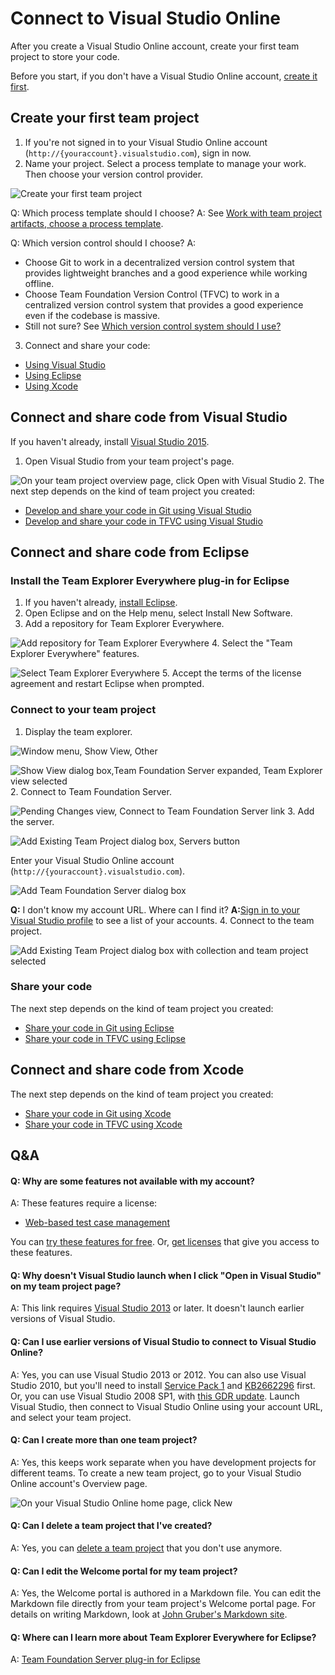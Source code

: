 <properties
	pageTitle="Connect to Visual Studio Online"
  description="Connect to Visual Studio Online"
  services="visual-studio-online"
  documentationCenter = ""
  authors="terryaustin"
  manager="terryaustin"
  editor="terryaustin" /> 

# Connect to Visual Studio Online


After you create a Visual Studio Online account, create your first team project to store 
your code.



Before you start, if you don't have a Visual Studio Online account, [create it first](https://www.visualstudio.com/get-started/setup/sign-up-for-visual-studio-online).






## Create your first team project

1. If you're not signed in to your Visual Studio Online account 
(`http://{youraccount}.visualstudio.com`), sign in now.
2. Name your project. Select a process template to manage your work. Then choose 
your version control provider.



![Create your first team project](./media/connect-to-visual-studio-online/CreateTeamProject.png)



Q: Which process template should I choose? A: See [Work with team project artifacts, choose a process template](https://msdn.microsoft.com/library/ms400752.aspx).



Q: Which version control should I choose? A:


 - Choose Git to work in a decentralized version control system that provides lightweight branches and a good experience while working offline.
 - Choose Team Foundation Version Control (TFVC) to work in a centralized version control system that provides a good experience even if the codebase is massive.
 - Still not sure? See [Which version control system should I use?](https://msdn.microsoft.com/Library/vs/alm/code/overview#tfvc_or_git_summary)
3. Connect and share your code:


 - [Using Visual Studio](https://www.visualstudio.com/get-started/setup/connect-to-visual-studio-online#vs)
 - [Using Eclipse](https://www.visualstudio.com/get-started/setup/connect-to-visual-studio-online#eclipse)
 - [Using Xcode](https://www.visualstudio.com/get-started/setup/connect-to-visual-studio-online#xcode)





## Connect and share code from Visual Studio


If you haven't already, install 
[Visual Studio 2015](https://go.microsoft.com/fwlink/?LinkId=309297&amp;clcid=0x409&amp;slcid=0x409).


1. Open Visual Studio from your team project's page.



![On your team project overview page, click Open with Visual Studio](./media/connect-to-visual-studio-online/OpenVisualStudioFromHomePage_Alt.png)
2. The next step depends on the kind of team project you created:


 - [Develop and share your code in Git using Visual Studio](https://www.visualstudio.com/get-started/code/share-your-code-in-git-vs)
 - [Develop and share your code in TFVC using Visual Studio](https://www.visualstudio.com/get-started/code/share-your-code-in-tfvc-vs#workspace)





## Connect and share code from Eclipse





### Install the Team Explorer Everywhere plug-in for Eclipse

1. If you haven't already, [install Eclipse](http://go.microsoft.com/fwlink/?LinkID=247298).
2. Open Eclipse and on the Help menu, select Install New Software.
3. Add a repository for Team Explorer Everywhere.



![Add repository for Team Explorer Everywhere](./media/connect-to-visual-studio-online/add-site.png)
4. Select the "Team Explorer Everywhere" features.



![Select Team Explorer Everywhere](./media/connect-to-visual-studio-online/select-tee-for-install.png)
5. Accept the terms of the license agreement and restart Eclipse when prompted.





### Connect to your team project

1. Display the team explorer.



![Window menu, Show View, Other](./media/connect-to-visual-studio-online/show-view.png)



![Show View dialog box,Team Foundation Server expanded, Team Explorer view selected](./media/connect-to-visual-studio-online/team-explorer-view.png)
2. Connect to Team Foundation Server.



![Pending Changes view, Connect to Team Foundation Server link](./media/connect-to-visual-studio-online/connect-to-tfs.jpg)
3. Add the server.



![Add Existing Team Project dialog box, Servers button](./media/connect-to-visual-studio-online/add-servers.png)



Enter your Visual Studio Online account (`http://{youraccount}.visualstudio.com`).



![Add Team Foundation Server dialog box](./media/connect-to-visual-studio-online/add-server.png)



**Q:** I don't know my account URL. Where can I find it? **A:**[Sign in to your Visual Studio profile](http://go.microsoft.com/fwlink/?LinkID=309329) to see a list of your accounts.
4. Connect to the team project.



![Add Existing Team Project dialog box with collection and team project selected](./media/connect-to-visual-studio-online/add-existing-team-project.png)

### Share your code


The next step depends on the kind of team project you created:


- [Share your code in Git using Eclipse](https://www.visualstudio.com/get-started/code/share-your-code-in-git-eclipse)
- [Share your code in TFVC using Eclipse](https://www.visualstudio.com/get-started/code/share-your-code-in-tfvc-eclipse)





## Connect and share code from Xcode


The next step depends on the kind of team project you created:


- [Share your code in Git using Xcode](https://www.visualstudio.com/get-started/code/share-your-code-in-git-xcode)
- [Share your code in TFVC using Xcode](https://www.visualstudio.com/get-started/code/share-your-code-in-tfvc-xcode)

## Q&amp;A

#### Q:    Why are some features not available with my account?


A:    These features require a license:


- [Web-based test case management](https://www.visualstudio.com/get-started/test/create-a-test-plan-vs)


You can [try these features for free](https://www.visualstudio.com/get-started/setup/try-additional-features-vs). 
Or, [get licenses](https://www.visualstudio.com/get-started/setup/get-more-user-licenses-vs) that give you access to these features.


#### Q:    Why doesn't Visual Studio launch when I click "Open in Visual Studio" on my team project page?


A:    This link requires [Visual Studio 2013](http://go.microsoft.com/fwlink/p/?LinkId=254509) 
or later. It doesn't launch earlier versions of Visual Studio.


#### Q:    Can I use earlier versions of Visual Studio to connect to Visual Studio Online?


A:    Yes, you can use Visual Studio 2013 or 2012. You can also use Visual Studio 2010, 
but you'll need to install [Service Pack 1](https://www.microsoft.com/download/details.aspx?id=23691) 
and [KB2662296](http://support.microsoft.com/kb/2662296) first. Or, you can use Visual 
Studio 2008 SP1, with [this GDR update](http://support.microsoft.com/kb/2673642). 
Launch Visual Studio, then connect to Visual Studio Online using your account URL, 
and select your team project.


#### Q:    Can I create more than one team project?


A:    Yes, this keeps work separate when you have development projects for different teams. 
To create a new team project, go to your Visual Studio Online account's Overview page.



![On your Visual Studio Online home page, click New](./media/connect-to-visual-studio-online/CreateNewTeamProject.png)


#### Q:    Can I delete a team project that I've created?


A:    Yes, you can [delete a team project](https://msdn.microsoft.com/library/ff357756.aspx) 
that you don't use anymore.






#### Q:    Can I edit the Welcome portal for my team project?


A:    Yes, the Welcome portal is authored in a Markdown file. You can edit the Markdown 
file directly from your team project's Welcome portal page. For details on writing 
Markdown, look at [John Gruber's Markdown site](http://daringfireball.net/projects/markdown/).


#### Q: Where can I learn more about Team Explorer Everywhere for Eclipse?


A: [Team Foundation Server plug-in for Eclipse](https://msdn.microsoft.com/library/gg413285.aspx)
